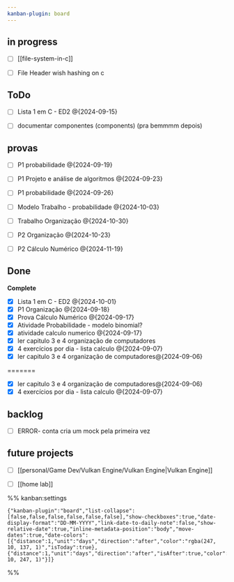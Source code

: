 ```yaml
---
kanban-plugin: board
---
```


## in progress


- [ ] [[file-system-in-c]]
- [ ] File Header wish hashing on c


## ToDo

- [ ] Lista 1 em C - ED2 @{2024-09-15}
- [ ] documentar componentes (components) (pra bemmmm depois)


## provas

- [ ] P1 probabilidade @{2024-09-19}
- [ ] P1 Projeto e análise de algoritmos @{2024-09-23}
- [ ] P1 probabilidade @{2024-09-26}
- [ ] Modelo Trabalho - probabilidade @{2024-10-03}
- [ ] Trabalho Organização @{2024-10-30}
- [ ] P2 Organização @{2024-10-23}
- [ ] P2 Cálculo Numérico @{2024-11-19}


## Done

**Complete**
- [x] Lista 1 em C - ED2 @{2024-10-01}
- [x] P1 Organização @{2024-09-18}
- [x] Prova Cálculo Numérico @{2024-09-17}
- [x] Atividade Probabilidade - modelo binomial?
- [x] atividade calculo numerico @{2024-09-17}
- [x] ler capitulo 3 e 4 organização de computadores
- [x] 4 exercícios por dia - lista calculo @{2024-09-07}
- [x] ler capitulo 3 e 4 organização de computadores@{2024-09-06}

=======
- [x] ler capitulo 3 e 4 organização de computadores@{2024-09-06}
- [x] 4 exercícios por dia - lista calculo @{2024-09-07}
## backlog

- [ ] ERROR- conta cria um mock pela primeira vez


## future projects

- [ ] [[personal/Game Dev/Vulkan Engine/Vulkan Engine|Vulkan Engine]]
- [ ] [[home lab]]




%% kanban:settings
```
{"kanban-plugin":"board","list-collapse":[false,false,false,false,false,false],"show-checkboxes":true,"date-display-format":"DD-MM-YYYY","link-date-to-daily-note":false,"show-relative-date":true,"inline-metadata-position":"body","move-dates":true,"date-colors":[{"distance":1,"unit":"days","direction":"after","color":"rgba(247, 10, 137, 1)","isToday":true},{"distance":1,"unit":"days","direction":"after","isAfter":true,"color":"rgba(152, 10, 247, 1)"}]}
```
%%
